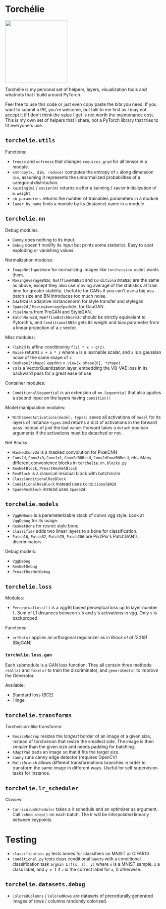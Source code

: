 # Torchélie

<img src="https://github.com/Vermeille/Torchelie/blob/master/logo.png" height="200"/>

Torchélie is my personal set of helpers, layers, visualization tools and
whatnots that I build around PyTorch.

Feel free to use this code or just even copy paste the bits you need. If you
want to submit a PR, you're welcome, but talk to me first as I may not accept
it if I don't think the value I get is not worth the maintenance cost. This is
my own set of helpers that I share, not a PyTorch library that tries to fit
everyone's use.

## `torchelie.utils`

Functions:

* `freeze` and `unfreeze` that changes `requires_grad` for all tensor in a
  module.
* `entropy(x, dim, reduce)` computes the entropy of `x` along dimension `dim`,
  assuming it represents the unnormalized probabilities of a categorial
  distribution.
* `kaiming(m)` / `xavier(m)` returns `m` after a kaiming / xavier
  initialization of `m.weight`
* `nb_parameters` returns the number of trainables parameters in a module
* `layer_by_name` finds a module by its (instance) name in a module

## `torchelie.nn`

Debug modules:

* `Dummy` does nothing to its input.
* `Debug` doesn't modify its input but prints some statistics. Easy to spot
  exploding or vanishing values.

Normalization modules:

* `ImageNetInputNorm` for normalizing images like `torchvision.model` wants
  them.
* `MovingAverageBN2d`, `NoAffineMABN2d` and `ConditionalMABN2d` are the same as
  above, except they also use moving average of the statistics at train time
  for greater stability. Useful ie for GANs if you can't use a big ass batch
  size and BN introduces too much noise.
* `AdaIN2d` is adaptive instancenorm for style transfer and stylegan.
* `Spade2d` / `MovingAverageSpade2d`, for GauGAN.
* `PixelNorm` from ProGAN and StyleGAN.
* `BatchNorm2d`, `NoAffineBatchNorm2d` should be strictly equivalent to
  Pytorch's, and `ConditionalBN2d` gets its weight and bias parameter from a
  linear projection of a `z` vector.

Misc modules:

* `FiLM2d` is affine conditioning `f(z) * x + g(z)`.
* `Noise` returns `x + a * z` where `a` is a learnable scalar, and `z` is a
  gaussian noise of the same shape of `x`
* `Reshape(*shape)` applies `x.view(x.shape[0], *shape)`.
* `VQ` is a VectorQuantization layer, embedding the VQ-VAE loss in its backward
  pass for a great ease of use.

Container modules:

* `ConditionalSequential` is an extension of `nn.Sequential` that also applies a
  second input on the layers having `condition()`

Model manipulation modules:

* `WithSavedActivations(model, types)` saves all activations of `model` for its
  layers of instance `types` and returns a dict of activations in the forward
  pass instead of just the last value. Forward takes a `detach` boolean
  arguments if the activations must be detached or not.

Net Blocks:

* `MaskedConv2d` is a masked convolution for PixelCNN
* `Conv2d`, `Conv3x3`, `Conv1x1`, `Conv2dBNReLU`, `Conv2dCondBNReLU`, etc. Many
  different convenience blocks in `torchelie.nn.blocks.py`
* `ResNetBlock`, `PreactResNetBlock`
* `ResBlock` is a classical residual block with batchnorm
* `ClassConditionalResBlock`
* `ConditionalResBlock` instead uses `ConditionalBN2d`
* `SpadeResBlock` instead uses `Spade2d`

## `torchelie.models`

* `VggBNBone` is a parameterizable stack of convs vgg style. Look at `VggDebug`
  for its usage.
* `ResNetBone` for resnet style bone.
* `Classifier` adds two linear layers to a bone for classification.
* `Patch16`, `Patch32`, `Patch70`, `Patch286` are Pix2Pix's PatchGAN's
  discriminators

Debug models:

* `VggDebug`
* `ResNetDebug`
* `PreactResNetDebug`

## `torchelie.loss`

Modules:

* `PerceptualLoss(l)` is a vgg16 based perceptual loss up to layer number `l`.
  Sum of L1 distances between `x`'s and `y`'s activations in vgg. Only `x` is
  backproped.

Functions:

* `ortho(x)` applies an orthogonal regularizer as in _Brock et al (2018)_
  (BigGAN)

### `torchelie.loss.gan`

Each submodule is a GAN loss function. They all contain three methods:
`real(x)` and `fake(x)` to train the discriminator, and `ŋenerated(x)` to
improve the Generator.

Available:

* Standard loss (BCE)
* Hinge

## `torchelie.transforms`

Torchvision-like transforms:

* `ResizeNoCrop` resizes the _longest_ border of an image ot a given size,
  instead of torchvision that resize the smallest side. The image is then
  _smaller_ than the given size and needs padding for batching.
* `AdaptPad` pads an image so that it fits the target size.
* `Canny` runs canny edge detector (requires OpenCV)
* `MultiBranch` allows different transformations branches in order to transform
  the same image in different ways. Useful for self supervision tasks for
  instance.

## `torchelie.lr_scheduler`

Classes:

* `CurriculumScheduler` takes a lr schedule and an optimizer as argument. Call
  `sched.step()` on each batch. The lr will be interpolated linearly between
  keypoints.

# Testing

* `classification.py` tests bones for classifiers on MNIST or CIFAR10
* `conditional.py` tests class conditional layers with a conditional
  classification task `argmin L(f(x, z), y)` where `x` is a MNIST sample, `z` a
  class label, and `y = 1` if `z` is the correct label for `x`, 0 otherwise.

## `torchelie.datasets.debug`

* `ColoredColumns` / `ColoredRows` are datasets of precedurally generated
  images of rows / columns randomly colorized.
